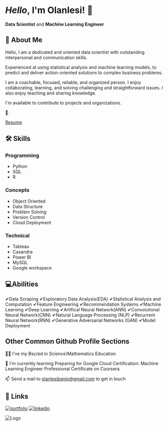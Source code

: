 
# *Hello*, I'm **Olanlesi!** 👋
**Data Scientist** and  **Machine Learning Engineer**

## 🚀 About Me
Hello, I am a dedicated and oriented data scientist with outstanding interpersonal and communication skills. 

Experienced at using statistical analysis and machine learning models, to predict and deliver action-oriented solutions to complex business problems.

I am a coachable, focused, reliable, and organized person. I enjoy collaborating, learning, and solving challenging and straightforward issues. I also enjoy teaching and sharing knowledge.

I'm available to contribute to projects and organizations.

💛.

[Resume](https://docs.google.com/document/d/1WaqBhDTkoWQ33t8VXrz8FQNDD6Lai7Tj2Ktlnes4tbo/edit?usp=sharing)


## 🛠 Skills

### Programming
* Python
* SQL
* R

### Concepts
* Object Oriented
* Data Structure
* Problem Solving
* Version Control
* Cloud Deployment

### Technical
* Tableau
* Casandra 
* Power BI
* MySQL
* Google workspace

## 💻Abilities
✔Data Scraping
✔Exploratory Data Analysis(EDA)
✔Statistical Analysis and Computation
✔Feature Engineering
✔Recommendation Systems
✔Machine Learning
✔Deep Learning
✔Artifical Neural Network(ANN)
✔Convolutional Neural Network(CNN)
✔Natural Language Processing (NLP)
✔Recurrent Neural Network(RNN)
✔Generative Adversarial Networks (GAN)
✔Model Deployment


## Other Common Github Profile Sections
👩‍🎓 I've my Bsc/ed in Science/Mathematics Education

🧠 I'm currently learning Preparing for Google Cloud Certification: Machine Learning Engineer Professional Certificate on Coursera 

📫 Send a mail to olanlesibanjo@gmail.com to get in touch




## 🔗 Links
[![portfolio](https://img.shields.io/badge/my_portfolio-000?style=for-the-badge&logo=ko-fi&logoColor=white)](https://github.com/olanlesi/olanlesi)
[![linkedin](https://img.shields.io/badge/linkedin-0A66C2?style=for-the-badge&logo=linkedin&logoColor=white)](https://www.linkedin.com/in/olanlesi-banjo/)


![Logo](https://github-readme-stats.vercel.app/api?username=olanlesi&&show_icons=true&title_color=fff342&icon_color=b2fd5cf&text_color=0047dc&bg_color=151515)

